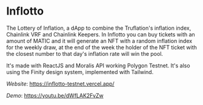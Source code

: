 # Inflotto

The Lottery of Inflation, a dApp to combine the Truflation's inflation index, Chainlink VRF and Chainlink Keepers. In Inflotto you can buy tickets with an amount of MATIC and it will generate an NFT with a random inflation index for the weekly draw, at the end of the week the holder of the NFT ticket with the closest number to that day's inflation rate will win the pool.

It's made with ReactJS and Moralis API working Polygon Testnet. It's also using the Finity design system, implemented with Tailwind.

*Website*: https://inflotto-testnet.vercel.app/

*Demo*: https://youtu.be/dWfLAK2FvZw
